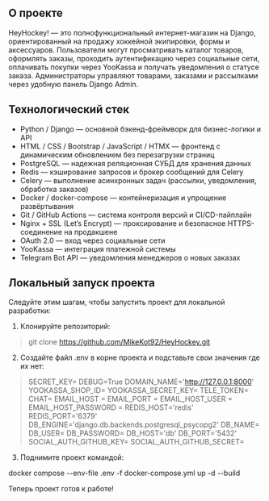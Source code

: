 ## О проекте
HeyHockey! — это полнофункциональный интернет-магазин на Django, ориентированный на продажу хоккейной экипировки,
формы и аксессуаров. Пользователи могут просматривать каталог товаров, оформлять заказы, проходить аутентификацию через социальные сети,
оплачивать покупки через YooKassa и получать уведомления о статусе заказа. 
Администраторы управляют товарами, заказами и рассылками через удобную панель Django Admin.

## Технологический стек
- Python / Django — основной бэкенд-фреймворк для бизнес-логики и API
- HTML / CSS / Bootstrap / JavaScript / HTMX — фронтенд с динамическим обновлением без перезагрузки страниц
- PostgreSQL — надежная реляционная СУБД для хранения данных
- Redis — кэширование запросов и брокер сообщений для Celery
- Celery — выполнение асинхронных задач (рассылки, уведомления, обработка заказов)
- Docker / docker-compose — контейнеризация и упрощение развёртывания
- Git / GitHub Actions — система контроля версий и CI/CD-пайплайн
- Nginx + SSL (Let’s Encrypt) — проксирование и безопасное HTTPS-соединение на продакшене
- OAuth 2.0 — вход через социальные сети
- YooKassa — интеграция платежной системы
- Telegram Bot API — уведомления менеджеров о новых заказах

## Локальный запуск проекта
Следуйте этим шагам, чтобы запустить проект для локальной разработки:

1. Клонируйте репозиторий:

> git clone https://github.com/MikeKot92/HeyHockey.git

2. Создайте файл .env в корне проекта и подставьте свои значения где их нет:

> SECRET_KEY=
> DEBUG=True
> DOMAIN_NAME='http://127.0.0.1:8000'
> YOOKASSA_SHOP_ID=
> YOOKASSA_SECRET_KEY=
> TELE_TOKEN=
> CHAT=
> EMAIL_HOST = 
> EMAIL_PORT = 
> EMAIL_HOST_USER = 
> EMAIL_HOST_PASSWORD = 
> REDIS_HOST='redis'
> REDIS_PORT='6379'
> DB_ENGINE='django.db.backends.postgresql_psycopg2'
> DB_NAME=
> DB_USER=
> DB_PASSWORD=
> DB_HOST='db'
> DB_PORT='5432'
> SOCIAL_AUTH_GITHUB_KEY= 
> SOCIAL_AUTH_GITHUB_SECRET=

3. Поднимите проект командой:

docker compose --env-file .env -f docker-compose.yml up -d --build

Теперь проект готов к работе! 
